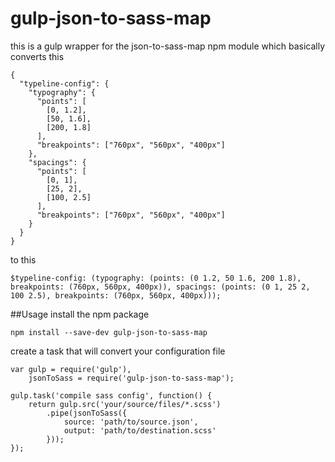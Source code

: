 gulp-json-to-sass-map
==

this is a gulp wrapper for the json-to-sass-map npm module which basically converts this
```
{
  "typeline-config": {
    "typography": {
      "points": [
        [0, 1.2],
        [50, 1.6],
        [200, 1.8]
      ],
      "breakpoints": ["760px", "560px", "400px"]
    },
    "spacings": {
      "points": [
        [0, 1],
        [25, 2],
        [100, 2.5]
      ],
      "breakpoints": ["760px", "560px", "400px"]
    }
  }
}
```
to this
```
$typeline-config: (typography: (points: (0 1.2, 50 1.6, 200 1.8), breakpoints: (760px, 560px, 400px)), spacings: (points: (0 1, 25 2, 100 2.5), breakpoints: (760px, 560px, 400px)));
```

##Usage
install the npm package
```
npm install --save-dev gulp-json-to-sass-map
```
create a task that will convert your configuration file
```
var gulp = require('gulp'),
    jsonToSass = require('gulp-json-to-sass-map');
    
gulp.task('compile sass config', function() {
    return gulp.src('your/source/files/*.scss')
        .pipe(jsonToSass({
            source: 'path/to/source.json',
            output: 'path/to/destination.scss'
        }));
});
```
